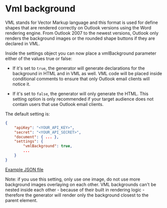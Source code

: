 # Vml background

VML stands for Vector Markup language and this format is used for define shapes that are rendered correctly on Outlook versions using the Word rendering engine. From Outlook 2007 to the newest versions, Outlook only renders the background images or the rounded shape buttons if they are declared in VML.

Inside the settings object you can now place a vmlBackground parameter either of the values true or false:

- If it's set to `true`, the generator will generate declarations for the background in HTML and in VML as well. VML code will be placed inside conditional comments to ensure that only Outlook email clients will notice it.

- If it's set to `false`, the generator will only generate the HTML. This setting option is only recommended if your target audience does not contain users that use Outlook email clients.

The default setting is:

```json
{
	"apiKey": "<YOUR_API_KEY>",
	"secret": "<YOUR_API_SECRET>",
	"document": { ... },
	"settings": {
		"vmlBackground": true,
		...
	}
}
```

[Example JSON file](../full-email-layout-examples/vml_background_example.json)

Note: if you use this setting, only use one image, do not use more background images overlaying on each other. VML backgrounds can't be nested inside each other - because of their built in rendering logic - therefore the generator will render only the background closest to the parent element.
